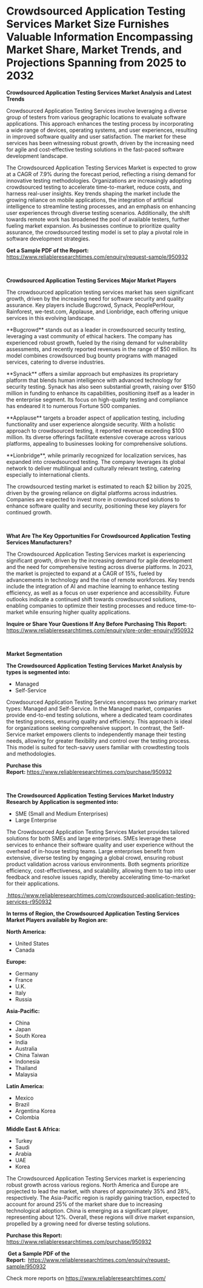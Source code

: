 <p><h1>Crowdsourced Application Testing Services Market Size Furnishes Valuable Information Encompassing Market Share, Market Trends, and Projections Spanning from 2025 to 2032</h1></p><p><strong>Crowdsourced Application Testing Services Market Analysis and Latest Trends</strong></p>
<p><p>Crowdsourced Application Testing Services involve leveraging a diverse group of testers from various geographic locations to evaluate software applications. This approach enhances the testing process by incorporating a wide range of devices, operating systems, and user experiences, resulting in improved software quality and user satisfaction. The market for these services has been witnessing robust growth, driven by the increasing need for agile and cost-effective testing solutions in the fast-paced software development landscape.</p><p>The Crowdsourced Application Testing Services Market is expected to grow at a CAGR of 7.9% during the forecast period, reflecting a rising demand for innovative testing methodologies. Organizations are increasingly adopting crowdsourced testing to accelerate time-to-market, reduce costs, and harness real-user insights. Key trends shaping the market include the growing reliance on mobile applications, the integration of artificial intelligence to streamline testing processes, and an emphasis on enhancing user experiences through diverse testing scenarios. Additionally, the shift towards remote work has broadened the pool of available testers, further fueling market expansion. As businesses continue to prioritize quality assurance, the crowdsourced testing model is set to play a pivotal role in software development strategies.</p></p>
<p><strong>Get a Sample PDF of the Report:&nbsp;</strong> <a href="https://www.reliableresearchtimes.com/enquiry/request-sample/950932?utm_campaign=3311&utm_medium=2&utm_source=Github&utm_content=ia&utm_term=08032025&utm_id=crowdsourced-application-testing-services">https://www.reliableresearchtimes.com/enquiry/request-sample/950932</a></p>
<p>&nbsp;</p>
<p><strong>Crowdsourced Application Testing Services Major Market Players</strong></p>
<p><p>The crowdsourced application testing services market has seen significant growth, driven by the increasing need for software security and quality assurance. Key players include Bugcrowd, Synack, PeoplePerHour, Rainforest, we-test.com, Applause, and Lionbridge, each offering unique services in this evolving landscape.</p><p>**Bugcrowd** stands out as a leader in crowdsourced security testing, leveraging a vast community of ethical hackers. The company has experienced robust growth, fueled by the rising demand for vulnerability assessments, and recently reported revenues in the range of $50 million. Its model combines crowdsourced bug bounty programs with managed services, catering to diverse industries.</p><p>**Synack** offers a similar approach but emphasizes its proprietary platform that blends human intelligence with advanced technology for security testing. Synack has also seen substantial growth, raising over $150 million in funding to enhance its capabilities, positioning itself as a leader in the enterprise segment. Its focus on high-quality testing and compliance has endeared it to numerous Fortune 500 companies.</p><p>**Applause** targets a broader aspect of application testing, including functionality and user experience alongside security. With a holistic approach to crowdsourced testing, it reported revenue exceeding $100 million. Its diverse offerings facilitate extensive coverage across various platforms, appealing to businesses looking for comprehensive solutions.</p><p>**Lionbridge**, while primarily recognized for localization services, has expanded into crowdsourced testing. The company leverages its global network to deliver multilingual and culturally relevant testing, catering especially to international clients.</p><p>The crowdsourced testing market is estimated to reach $2 billion by 2025, driven by the growing reliance on digital platforms across industries. Companies are expected to invest more in crowdsourced solutions to enhance software quality and security, positioning these key players for continued growth.</p></p>
<p>&nbsp;</p>
<p><strong>What Are The Key Opportunities For Crowdsourced Application Testing Services Manufacturers?</strong></p>
<p><p>The Crowdsourced Application Testing Services market is experiencing significant growth, driven by the increasing demand for agile development and the need for comprehensive testing across diverse platforms. In 2023, the market is projected to expand at a CAGR of 15%, fueled by advancements in technology and the rise of remote workforces. Key trends include the integration of AI and machine learning to enhance testing efficiency, as well as a focus on user experience and accessibility. Future outlooks indicate a continued shift towards crowdsourced solutions, enabling companies to optimize their testing processes and reduce time-to-market while ensuring higher quality applications.</p></p>
<p><strong>Inquire or Share Your Questions If Any Before Purchasing This Report:</strong> <a href="https://www.reliableresearchtimes.com/enquiry/pre-order-enquiry/950932?utm_campaign=3311&utm_medium=2&utm_source=Github&utm_content=ia&utm_term=08032025&utm_id=crowdsourced-application-testing-services">https://www.reliableresearchtimes.com/enquiry/pre-order-enquiry/950932</a></p>
<p>&nbsp;</p>
<p><strong>Market Segmentation</strong></p>
<p><strong>The Crowdsourced Application Testing Services Market Analysis by types is segmented into:</strong></p>
<p><ul><li>Managed</li><li>Self-Service</li></ul></p>
<p><p>Crowdsourced Application Testing Services encompass two primary market types: Managed and Self-Service. In the Managed market, companies provide end-to-end testing solutions, where a dedicated team coordinates the testing process, ensuring quality and efficiency. This approach is ideal for organizations seeking comprehensive support. In contrast, the Self-Service market empowers clients to independently manage their testing needs, allowing for greater flexibility and control over the testing process. This model is suited for tech-savvy users familiar with crowdtesting tools and methodologies.</p></p>
<p><strong>Purchase this Report:&nbsp;</strong><a href="https://www.reliableresearchtimes.com/purchase/950932?utm_campaign=3311&utm_medium=2&utm_source=Github&utm_content=ia&utm_term=08032025&utm_id=crowdsourced-application-testing-services">https://www.reliableresearchtimes.com/purchase/950932</a></p>
<p>&nbsp;</p>
<p><strong>The Crowdsourced Application Testing Services Market Industry Research by Application is segmented into:</strong></p>
<p><ul><li>SME (Small and Medium Enterprises)</li><li>Large Enterprise</li></ul></p>
<p><p>The Crowdsourced Application Testing Services Market provides tailored solutions for both SMEs and large enterprises. SMEs leverage these services to enhance their software quality and user experience without the overhead of in-house testing teams. Large enterprises benefit from extensive, diverse testing by engaging a global crowd, ensuring robust product validation across various environments. Both segments prioritize efficiency, cost-effectiveness, and scalability, allowing them to tap into user feedback and resolve issues rapidly, thereby accelerating time-to-market for their applications.</p></p>
<p><a href="https://www.reliableresearchtimes.com/crowdsourced-application-testing-services-r950932?utm_campaign=3311&utm_medium=2&utm_source=Github&utm_content=ia&utm_term=08032025&utm_id=crowdsourced-application-testing-services">&nbsp;https://www.reliableresearchtimes.com/crowdsourced-application-testing-services-r950932</a></p>
<p><strong>In terms of Region, the Crowdsourced Application Testing Services Market Players available by Region are:</strong></p>
<p>
    <p> <strong> North America: </strong>
        <ul>
            <li>United States</li>
            <li>Canada</li>
        </ul>
        </p> 
    <p> <strong> Europe: </strong>
        <ul>
            <li>Germany</li>
            <li>France</li>
            <li>U.K.</li>
            <li>Italy</li>
            <li>Russia</li>
        </ul>
        </p> 
    <p> <strong> Asia-Pacific: </strong>
        <ul>
            <li>China</li>
            <li>Japan</li>
            <li>South Korea</li>
            <li>India</li>
            <li>Australia</li>
            <li>China Taiwan</li>
            <li>Indonesia</li>
            <li>Thailand</li>
            <li>Malaysia</li>
        </ul>
        </p> 
    <p> <strong> Latin America: </strong>
        <ul>
            <li>Mexico</li>
            <li>Brazil</li>
            <li>Argentina Korea</li>
            <li>Colombia</li>
        </ul>
        </p> 
    <p> <strong> Middle East & Africa: </strong>
        <ul>
            <li>Turkey</li>
            <li>Saudi</li>
            <li>Arabia</li>
            <li>UAE</li>
            <li>Korea</li>
        </ul>
    </p>
    </p>
<p><p>The Crowdsourced Application Testing Services market is experiencing robust growth across various regions. North America and Europe are projected to lead the market, with shares of approximately 35% and 28%, respectively. The Asia-Pacific region is rapidly gaining traction, expected to account for around 25% of the market share due to increasing technological adoption. China is emerging as a significant player, representing about 12%. Overall, these regions will drive market expansion, propelled by a growing need for diverse testing solutions.</p></p>
<p><strong>Purchase this Report: </strong><a href="https://www.reliableresearchtimes.com/purchase/950932?utm_campaign=3311&utm_medium=2&utm_source=Github&utm_content=ia&utm_term=08032025&utm_id=crowdsourced-application-testing-services">https://www.reliableresearchtimes.com/purchase/950932</a></p>
<p>&nbsp;<strong>Get a Sample PDF of the Report:&nbsp;&nbsp;</strong><a href="https://www.reliableresearchtimes.com/enquiry/request-sample/950932?utm_campaign=3311&utm_medium=2&utm_source=Github&utm_content=ia&utm_term=08032025&utm_id=crowdsourced-application-testing-services">https://www.reliableresearchtimes.com/enquiry/request-sample/950932</a></p>
<p><strong></strong></p>
<p>Check more reports on <a href="https://www.reliableresearchtimes.com/?utm_campaign=3311&utm_medium=2&utm_source=Github&utm_content=ia&utm_term=08032025&utm_id=crowdsourced-application-testing-services">https://www.reliableresearchtimes.com/</a></p>